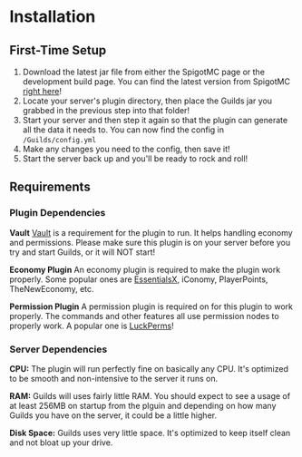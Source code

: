 # Installation

## First-Time Setup

1. Download the latest jar file from either the SpigotMC page or the development build page. You can find the latest version from SpigotMC [right here](https://www.spigotmc.org/resources/66176/)!
2. Locate your server's plugin directory, then place the Guilds jar you grabbed in the previous step into that folder!
3. Start your server and then step it again so that the plugin can generate all the data it needs to. You can now find the config in `/Guilds/config.yml`
4. Make any changes you need to the config, then save it!
5. Start the server back up and you'll be ready to rock and roll!

## Requirements

### Plugin Dependencies

**Vault** [Vault](https://www.spigotmc.org/resources/34315/) is a requirement for the plugin to run. It helps handling economy and permissions. Please make sure this plugin is on your server before you try and start Guilds, or it will NOT start!

**Economy Plugin** An economy plugin is required to make the plugin work properly. Some popular ones are [EssentialsX](https://www.spigotmc.org/resources/9089/), iConomy, PlayerPoints, TheNewEconomy, etc.

**Permission Plugin** A permission plugin is required on for this plugin to work properly. The commands and other features all use permission nodes to properly work. A popular one is [LuckPerms](https://www.spigotmc.org/resources/28140/)!

### Server Dependencies

**CPU:** The plugin will run perfectly fine on basically any CPU. It's optimized to be smooth and non-intensive to the server it runs on.

**RAM:** Guilds will uses fairly little RAM. You should expect to see a usage of at least 256MB on startup from the plguin and depending on how many Guilds you have on the server, it could be a little higher.

**Disk Space:** Guilds uses very little space. It's optimized to keep itself clean and not bloat up your drive.

